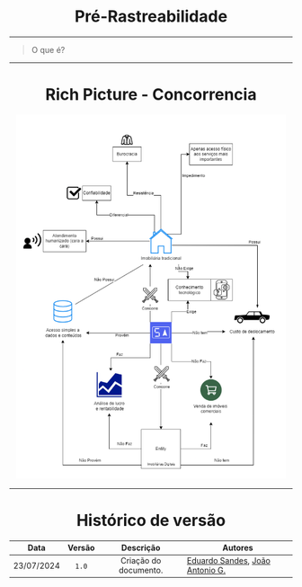 <center>

# Pré-Rastreabilidade

</center>

---

> O que é?

---


<center>

# Rich Picture - Concorrencia

<img src="../assets/RP-ConcorrenciaV1-0.png" style="width:50vw"/> 

</center>

---



<center>

# Histórico de versão

</center>

<div style="margin: 0 auto; width: fit-content;">

|    Data    | Versão |       Descrição       | Autores                                                                                              |
|:----------:|:------:|:---------------------:|------------------------------------------------------------------------------------------------------|
| 23/07/2024 | `1.0`  | Criação do documento. | [Eduardo Sandes](https://github.com/DiceRunner714), [João Antonio G.](https://github.com/joaoseisei) |

</div>
